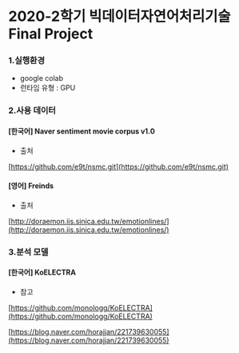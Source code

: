 # 2020-2학기 빅데이터자연어처리기술 Final Project


### 1.실행환경 
- google colab 
- 런타임 유형 : GPU 


### 2.사용 데이터 
#### [한국어] Naver sentiment movie corpus v1.0
- 출처 

<t>[https://github.com/e9t/nsmc.git](https://github.com/e9t/nsmc.git)
  
#### [영어] Freinds 
- 출처 

<t>[http://doraemon.iis.sinica.edu.tw/emotionlines/](http://doraemon.iis.sinica.edu.tw/emotionlines/)


### 3.분석 모델 
#### [한국어] KoELECTRA
- 참고

<t>[https://github.com/monologg/KoELECTRA](https://github.com/monologg/KoELECTRA)

<t>[https://blog.naver.com/horajjan/221739630055](https://blog.naver.com/horajjan/221739630055)
